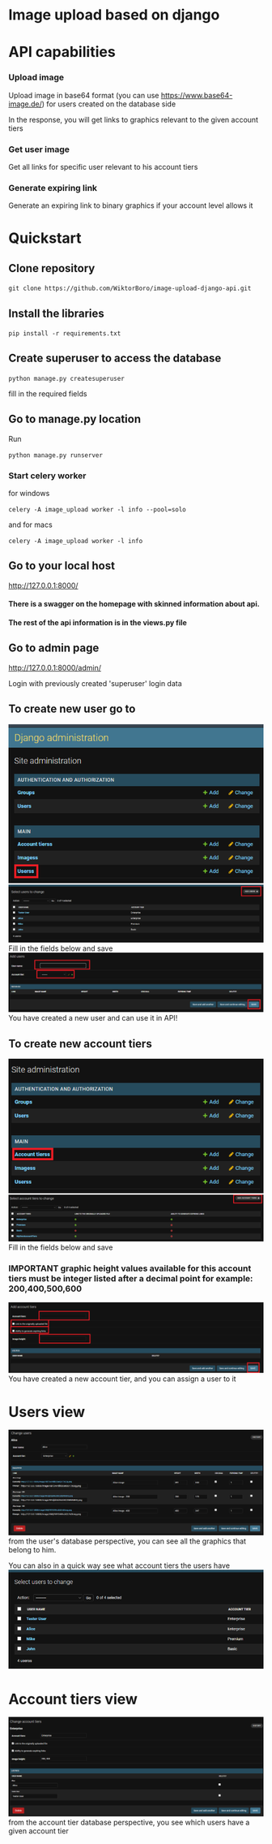 # Image upload based on django

# API capabilities

### Upload image
Upload image in base64 format (you can use https://www.base64-image.de/) for users created on the database side

In the response, you will get links to graphics relevant to the given account tiers

### Get user image
Get all links for specific user relevant to his account tiers

### Generate expiring link
Generate an expiring link to binary graphics if your account level allows it

# Quickstart

## Clone repository
`git clone https://github.com/WiktorBoro/image-upload-django-api.git`

## Install the libraries
`pip install -r requirements.txt`

## Create superuser to access the database 
`python manage.py createsuperuser`

fill in the required fields

## Go to manage.py location
Run

`python manage.py runserver`

### Start celery worker 

for windows

`celery -A image_upload worker -l info --pool=solo`

and for macs

`celery -A image_upload worker -l info`

## Go to your local host 
http://127.0.0.1:8000/

#### There is a swagger on the homepage with skinned information about api.

#### The rest of the api information is in the views.py file

## Go to admin page

http://127.0.0.1:8000/admin/

Login with previously created 'superuser' login data

## To create new user go to
![readme_img/img.png](readme_img/img.png)
![readme_img/img_1.png](readme_img/img_1.png)
Fill in the fields below and save
![readme_img/img_2.png](readme_img/img_2.png)
You have created a new user and can use it in API!

## To create new account tiers
![readme_img/img_3.png](readme_img/img_3.png)
![readme_img/img_4.png](readme_img/img_4.png)
Fill in the fields below and save
### IMPORTANT graphic height values available for this account tiers must be integer listed after a decimal point for example: 200,400,500,600
![readme_img/img_5.png](readme_img/img_5.png)
You have created a new account tier, and you can assign a user to it

# Users view
![readme_img/img_6.png](readme_img/img_6.png)
from the user's database perspective, you can see all the graphics that belong to him.

You can also in a quick way see what account tiers the users have
![readme_img/img_7.png](readme_img/img_7.png)

# Account tiers view
![readme_img/img_8.png](readme_img/img_8.png)
from the account tier database perspective, you see which users have a given account tier
